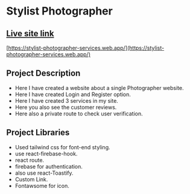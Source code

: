 # Stylist Photographer
## [Live site link](https://stylist-photographer-services.web.app/)
[https://stylist-photographer-services.web.app/](https://stylist-photographer-services.web.app/)
## Project Description
* Here I have created a website about a single Photographer website.
* Here I have created Login and Register option.
* Here I have created 3 services in my site.
* Here you also see the customer reviews.
* Here also a private route to check user verification.
## Project Libraries
* Used tailwind css for font-end styling.
* use react-firebase-hook. 
* react route.
* firebase for authentication.
* also use react-Toastify. 
* Custom Link.
* Fontawsome for icon.


